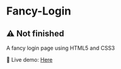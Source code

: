 # Fancy-Login

## ⚠️ Not finished

A fancy login page using HTML5 and CSS3

🔴 Live demo: <a href="https://demo.goncermor.com/fancy-login/">Here</a>
